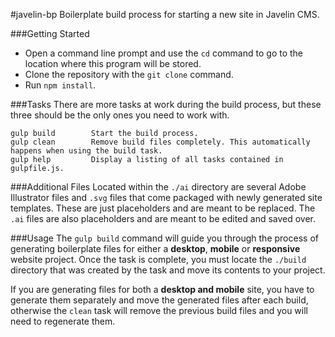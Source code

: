 #javelin-bp
Boilerplate build process for starting a new site in Javelin CMS.

###Getting Started
* Open a command line prompt and use the `cd` command to go to the location where this program will be stored.
* Clone the repository with the `git clone` command.
* Run `npm install`.


###Tasks
There are more tasks at work during the build process, but these three should be the only ones you need to work with.

```
gulp build        Start the build process.
gulp clean        Remove build files completely. This automatically happens when using the build task.
gulp help         Display a listing of all tasks contained in gulpfile.js.
```

###Additional Files
Located within the `./ai` directory are several Adobe Illustrator files and `.svg` files that come packaged with newly generated site templates. These are just placeholders and are meant to be replaced. The `.ai` files are also placeholders and are meant to be edited and saved over.


###Usage
The `gulp build` command will guide you through the process of generating boilerplate files for either a **desktop**, **mobile** or **responsive** website project. Once the task is complete, you must locate the `./build` directory that was created by the task and move its contents to your project.

If you are generating files for both a **desktop and mobile** site, you have to generate them separately and move the generated files after each build, otherwise the `clean` task will remove the previous build files and you will need to regenerate them.